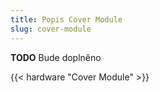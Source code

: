 ```yaml
---
title: Popis Cover Module
slug: cover-module
---
```


**TODO** Bude doplněno

{{< hardware "Cover Module" >}}
